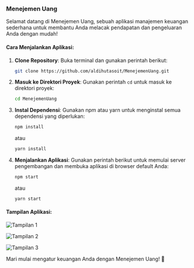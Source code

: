 ### Menejemen Uang

Selamat datang di Menejemen Uang, sebuah aplikasi manajemen keuangan sederhana untuk membantu Anda melacak pendapatan dan pengeluaran Anda dengan mudah!

#### Cara Menjalankan Aplikasi:

1. **Clone Repository**: Buka terminal dan gunakan perintah berikut:
   ```bash
   git clone https://github.com/aldihutasoit/MenejemenUang.git
   ```

2. **Masuk ke Direktori Proyek**: Gunakan perintah `cd` untuk masuk ke direktori proyek:
   ```bash
   cd MenejemenUang
   ```

3. **Instal Dependensi**: Gunakan npm atau yarn untuk menginstal semua dependensi yang diperlukan:
   ```bash
   npm install
   ```
   atau
   ```bash
   yarn install
   ```

4. **Menjalankan Aplikasi**: Gunakan perintah berikut untuk memulai server pengembangan dan membuka aplikasi di browser default Anda:
   ```bash
   npm start
   ```
   atau
   ```bash
   yarn start
   ```

#### Tampilan Aplikasi:

![Tampilan 1](https://github.com/aldihutasoit/MenejemenUang/assets/74939053/d9772eba-2d22-48c8-bf4a-d0d095cb2e3c)

![Tampilan 2](https://github.com/aldihutasoit/MenejemenUang/assets/74939053/a88778c1-ae0c-49bd-af02-57a7a46b3cf2)

![Tampilan 3](https://github.com/aldihutasoit/MenejemenUang/assets/74939053/e7fd1258-959e-408e-a345-e08edd45701f)

Mari mulai mengatur keuangan Anda dengan Menejemen Uang! 🚀
